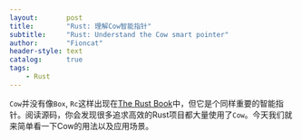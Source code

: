 ```yaml
---
layout:       post
title:        "Rust: 理解Cow智能指针"
subtitle:     "Rust: Understand the Cow smart pointer"
author:       "Fioncat"
header-style: text
catalog:      true
tags:
    - Rust
---
```


`Cow`并没有像`Box`, `Rc`这样出现在[The Rust Book](https://doc.rust-lang.org/book/ch15-00-smart-pointers.html)中，但它是个同样重要的智能指针。阅读源码，你会发现很多追求高效的Rust项目都大量使用了`Cow`。今天我们就来简单看一下Cow的用法以及应用场景。

